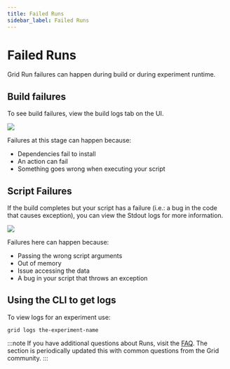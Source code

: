 ```yaml
---
title: Failed Runs
sidebar_label: Failed Runs
---
```


# Failed Runs

Grid Run failures can happen during build or during experiment runtime. 

## Build failures

To see build failures, view the build logs tab on the UI.

![](/images/runs/build_logs.gif)

Failures at this stage can happen because:

* Dependencies fail to install
* An action can fail
* Something goes wrong when executing your script

## Script Failures

If the build completes but your script has a failure (i.e.: a bug in the code that causes exception), you can view the Stdout logs for more information. 

![](/images/runs/stdout_logs.gif)

Failures here can happen because:

* Passing the wrong script arguments
* Out of memory
* Issue accessing the data
* A bug in your script that throws an exception

## Using the CLI to get logs

To view logs for an experiment use:

```text
grid logs the-experiment-name
```
:::note
If you have additional questions about Runs, visit the [FAQ](https://docs.grid.ai/features/runs/faq.md). The section is periodically updated this with common questions from the Grid community.
:::